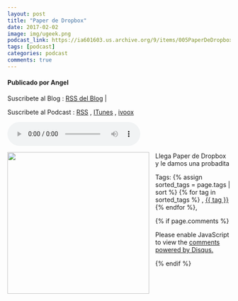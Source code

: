 ```yaml
---
layout: post
title: "Paper de Dropbox"
date: 2017-02-02
image: img/ugeek.png
podcast_link: https://ia601603.us.archive.org/9/items/005PaperDeDropbox/%23005%20Paper%20de%20Dropbox.mp3
tags: [podcast]
categories: podcast
comments: true
---
```

#### Publicado por Angel

Suscribete al Blog :  [RSS del Blog](http://feeds.feedburner.com/uGeekBlog) |

Suscribete al Podcast :  [RSS](http://feeds.feedburner.com/ugeek) , [ITunes](https://itunes.apple.com/us/podcast/ugeek/id1201421866?mt=2) , [ivoox](https://www.ivoox.com/podcast-ugeek_sq_f1383493_1.html)

<audio controls>
  <source src="https://ia601603.us.archive.org/9/items/005PaperDeDropbox/%23005%20Paper%20de%20Dropbox.mp3" type="audio/mpeg">
Your browser does not support the audio element.
</audio>
<!-- ---------------------------------------------------Pon aquí el audio-------------------------------------------------------- -->


<a href="https://1.bp.blogspot.com/-Ovn5fEIy56k/WJLD7TbBs6I/AAAAAAAAAS4/EBU9jLX1P0wV0mzyi8GfvdF5_tATzwVXACLcB/s1600/unnamed%2B%25281%2529.png" imageanchor="1" style="clear: left; float: left; margin-bottom: 1em; margin-right: 1em;"><img border="0" height="320" src="https://1.bp.blogspot.com/-Ovn5fEIy56k/WJLD7TbBs6I/AAAAAAAAAS4/EBU9jLX1P0wV0mzyi8GfvdF5_tATzwVXACLcB/s320/unnamed%2B%25281%2529.png" width="320" /></a>Llega Paper de Dropbox y le damos una probadita




<!-- TAGS Y COMENTARIOS -->

Tags: {% assign sorted_tags = page.tags | sort %} {% for tag in sorted_tags %} , <span class="tag"><a href="/search#{{ tag }}">{{ tag }}</a></span> {% endfor %},



{% if page.comments %}
<div id="disqus_thread"></div>
<script>

/**
*  RECOMMENDED CONFIGURATION VARIABLES: EDIT AND UNCOMMENT THE SECTION BELOW TO INSERT DYNAMIC VALUES FROM YOUR PLATFORM OR CMS.
*  LEARN WHY DEFINING THESE VARIABLES IS IMPORTANT: https://disqus.com/admin/universalcode/#configuration-variables*/
/*
var disqus_config = function () {
this.page.url = PAGE_URL;  // Replace PAGE_URL with your page's canonical URL variable
this.page.identifier = PAGE_IDENTIFIER; // Replace PAGE_IDENTIFIER with your page's unique identifier variable
};
*/
(function() { // DON'T EDIT BELOW THIS LINE
var d = document, s = d.createElement('script');
s.src = 'https://https-angelbcn-github-io-ugeek.disqus.com/embed.js';
s.setAttribute('data-timestamp', +new Date());
(d.head || d.body).appendChild(s);
})();
</script>
<noscript>Please enable JavaScript to view the <a href="https://disqus.com/?ref_noscript">comments powered by Disqus.</a></noscript>


{% endif %}
